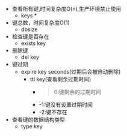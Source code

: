 
+ 查看所有键,时间复杂度O(n),生产环境禁止使用
    + keys *
+ 键总数，时间复杂度O(1)
    + dbsize
+ 检查键是否存在
    + exists key
+ 删除键
    + del key
+ 键过期
    + expire key seconds(过期后会被自动删除)
        + ttl key(查看剩余过期时间)
            + >0:键剩余的过期时间
            + -1:键没有设置过期时间
            + -2:键不存在
+ 查看键的数据结构类型
    + type key

